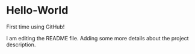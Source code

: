 # Hello-World
First time using GitHub!

I am editing the README file. Adding some more details about the project description.
